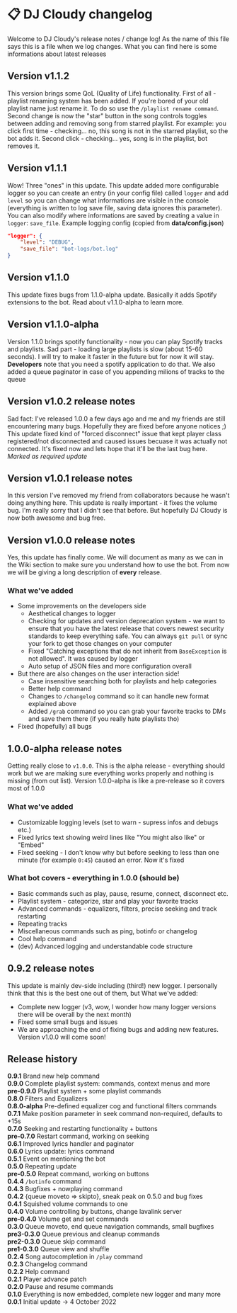 # 📋 DJ Cloudy changelog
Welcome to DJ Cloudy's release notes / change log! As the name of this file says this is a file when we log changes. What you can find here is some informations about latest releases

## Version v1.1.2
This version brings some QoL (Quality of Life) functionality. First of all - playlist renaming system has been added. If you're bored of your old playlist name just rename it. To do so use the `/playlist rename command`. Second change is now the "star" button in the song controls toggles between adding and removing song from starred playlist. For example: you click first time - checking... no, this song is not in the starred playlist, so the bot adds it. Second click - checking... yes, song is in the playlist, bot removes it.

## Version v1.1.1
Wow! Three "ones" in this update. This update added more configurable logger so you can create an entry (in your config file) called `logger` and add `level` 
so you can change what informations are visible in the console (everything is written to log save file, saving data ignores this parameter). 
You can also modify where informations are saved by creating a value in `logger`: `save_file`. Example logging config (copied from **data/config.json**)
```json
"logger": {
    "level": "DEBUG",
    "save_file": "bot-logs/bot.log"
}
```

## Version v1.1.0
This update fixes bugs from 1.1.0-alpha update. Basically it adds Spotify extensions to the bot. Read about v1.1.0-alpha to learn more.


## Version v1.1.0-alpha
Version 1.1.0 brings spotify functionality - now you can play Spotify tracks and playlists. Sad part - loading large playlists is slow (about 15-60 seconds). I will try to make it faster in the future but for now it will stay. **Developers** note that you need a spotify application to do that. We also added a queue paginator in case of you appending milions of tracks to the queue

## Version v1.0.2 release notes
Sad fact: I've released 1.0.0 a few days ago and me and my friends are still encountering many bugs. Hopefully they are fixed before anyone notices ;) This update fixed kind of "forced disconnect" issue that kept player class registered/not disconnected and caused issues becuase it was actually not connected. It's fixed now and lets hope that it'll be the last bug here. *Marked as required update*

## Version v1.0.1 release notes
In this version I've removed my friend from collaborators because he wasn't doing anything here. This update is really important - it fixes the volume bug. I'm really sorry that I didn't see that before. But hopefully DJ Cloudy is now both awesome and bug free.

## Version v1.0.0 release notes
Yes, this update has finally come. We will document as many as we can in the Wiki section to make sure you understand how to use the bot. From now we will be giving a long description of __every__ release.
### What we've added
- Some improvements on the developers side
    - Aesthetical changes to logger
    - Checking for updates and version deprecation system - we want to ensure that you have the latest release that covers newest security standards to keep everything safe. You can always `git pull` or sync your fork to get those changes on your computer
    - Fixed "Catching exceptions that do not inherit from `BaseException` is not allowed". It was caused by logger
    - Auto setup of JSON files and more configuration overall
- But there are also changes on the user interaction side!
    - Case insensitive searching both for playlists and help categories
    - Better help command
    - Changes to `/changelog` command so it can handle new format explained above
    - Added `/grab` command so you can grab your favorite tracks to DMs and save them there (if you really hate playlists tho)
- Fixed (hopefully) all bugs

## 1.0.0-alpha release notes
Getting really close to `v1.0.0`. This is the alpha release - everything should work but we are making sure everything works properly and nothing is missing (from out list). Version 1.0.0-alpha is like a pre-release so it covers most of 1.0.0
### What we've added
- Customizable logging levels (set to warn - supress infos and debugs etc.)
- Fixed lyrics text showing weird lines like "You might also like" or "Embed"
- Fixed seeking - I don't know why but before seeking to less than one minute (for example `0:45`) caused an error. Now it's fixed
### What bot covers - everything in 1.0.0 (should be)
- Basic commands such as play, pause, resume, connect, disconnect etc.
- Playlist system - categorize, star and play your favorite tracks
- Advanced commands - equalizers, filters, precise seeking and track restarting
- Repeating tracks
- Miscellaneous commands such as ping, botinfo or changelog
- Cool help command
- (dev) Advanced logging and understandable code structure

## 0.9.2 release notes
This update is mainly dev-side including (third!) new logger. I personally think that this is the best one out of them, but 
What we've added:
- Complete new logger (v3, wow, I wonder how many logger versions there will be overall by the next month)
- Fixed some small bugs and issues
- We are approaching the end of fixing bugs and adding new features. Version v1.0.0 will come soon!

## Release history
**0.9.1** Brand new help command <br/>
**0.9.0** Complete playlist system: commands, context menus and more <br/>
**pre-0.9.0** Playlist system + some playlist commands <br/>
**0.8.0** Filters and Equalizers <br/>
**0.8.0-alpha** Pre-defined equalizer cog and functional filters commands <br/>
**0.7.1** Make position parameter in seek command non-required, defaults to +15s <br/>
**0.7.0** Seeking and restarting functionality + buttons <br/>
**pre-0.7.0** Restart command, working on seeking <br/>
**0.6.1** Improved lyrics handler and paginator <br/>
**0.6.0** Lyrics update: lyrics command <br/> 
**0.5.1** Event on mentioning the bot <br/>
**0.5.0** Repeating update <br/>
**pre-0.5.0** Repeat command, working on buttons <br/>
**0.4.4** `/botinfo` command <br/>
**0.4.3** Bugfixes + nowplaying command <br/>
**0.4.2** {queue moveto => skipto}, sneak peak on 0.5.0 and bug fixes <br/>
**0.4.1** Squished volume commands to one <br/>
**0.4.0** Volume controlling by buttons, change lavalink server <br/>
**pre-0.4.0** Volume get and set commands <br/>
**0.3.0** Queue moveto, end queue navigation commands, small bugfixes <br/>
**pre3-0.3.0** Queue previous and cleanup commands <br/>
**pre2-0.3.0** Queue skip command <br/>
**pre1-0.3.0** Queue view and shuffle <br/>
**0.2.4** Song autocompletion in `/play` command <br/>
**0.2.3** Changelog command <br/>
**0.2.2** Help command <br/>
**0.2.1** Player advance patch <br/>
**0.2.0** Pause and resume commands <br/>
**0.1.0** Everything is now embedded, complete new logger and many more <br/>
**0.0.1** Initial update -> 4 October 2022
